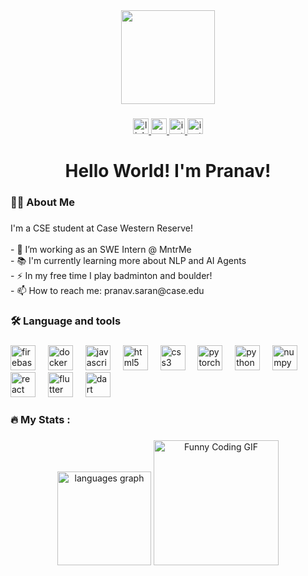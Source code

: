 <div align="center">
  <img height="150" src="https://gifdb.com/images/high/serious-purple-typing-cat-k07hmiokp97s2o3b.webp"  />
</div>

###

<div align="center">
  <a href="https://www.linkedin.com/in/pranav-saran-79b45b326" target="_blank">
    <img src="https://img.shields.io/static/v1?message=LinkedIn&logo=linkedin&label=&color=0077B5&logoColor=white&labelColor=&style=for-the-badge" height="25" alt="linkedin logo"  />
  </a>
  <a href="https://www.youtube.com/@pranavsaranaway" target="_blank">
    <img src="https://img.shields.io/static/v1?message=Youtube&logo=youtube&label=&color=FF0000&logoColor=white&labelColor=&style=for-the-badge" height="25" alt="youtube logo"  />
  </a>
  <a href="https://www.instagram.com/pranavv.saran/" target="_blank">
    <img src="https://img.shields.io/static/v1?message=Instagram&logo=instagram&label=&color=E4405F&logoColor=white&labelColor=&style=for-the-badge" height="25" alt="instagram logo"  />
  </a>
  <a href="https://scholar.google.com/citations?user=nLYpumIAAAAJ&hl=en&authuser=1" target="_blank">
    <img src="https://img.shields.io/badge/Google%20Scholar-4285F4.svg?logo=google-scholar&logoColor=white" height="25" alt="instagram logo"  />
  </a>
</div>

###

<h1 align="center">Hello World! I'm Pranav!</h1>

###

<h3 align="left">👩‍💻  About Me</h3>

###

<p align="left">I'm a CSE student at Case Western Reserve!<br><br>- 🔭 I’m working as an SWE Intern @ MntrMe <br>- 📚 I'm currently learning more about NLP and AI Agents<br>- ⚡ In my free time I play badminton and boulder!<br>- 📫 How to reach me: pranav.saran@case.edu</p>

###

<h3 align="left">🛠 Language and tools</h3>

###

<div align="left">
  <img src="https://cdn.jsdelivr.net/gh/devicons/devicon/icons/firebase/firebase-plain-wordmark.svg" height="40" alt="firebase logo"  />
  <img width="12" />
  <img src="https://cdn.jsdelivr.net/gh/devicons/devicon/icons/docker/docker-plain-wordmark.svg" height="40" alt="docker logo"  />
  <img width="12" />
  <img src="https://cdn.jsdelivr.net/gh/devicons/devicon/icons/javascript/javascript-original.svg" height="40" alt="javascript logo"  />
  <img width="12" />
  <img src="https://cdn.jsdelivr.net/gh/devicons/devicon/icons/html5/html5-original.svg" height="40" alt="html5 logo"  />
  <img width="12" />
  <img src="https://cdn.jsdelivr.net/gh/devicons/devicon/icons/css3/css3-original.svg" height="40" alt="css3 logo"  />
  <img width="12" />
  <img src="https://cdn.jsdelivr.net/gh/devicons/devicon/icons/pytorch/pytorch-original.svg" height="40" alt="pytorch logo"  />
  <img width="12" />
  <img src="https://cdn.jsdelivr.net/gh/devicons/devicon/icons/python/python-original.svg" height="40" alt="python logo"  />
  <img width="12" />
  <img src="https://cdn.jsdelivr.net/gh/devicons/devicon/icons/numpy/numpy-original.svg" height="40" alt="numpy logo"  />
  <img width="12" />
  <img src="https://cdn.jsdelivr.net/gh/devicons/devicon/icons/react/react-original.svg" height="40" alt="react logo"  />
  <img width="12" />
  <img src="https://cdn.jsdelivr.net/gh/devicons/devicon/icons/flutter/flutter-original.svg" height="40" alt="flutter logo"  />
  <img width="12" />
  <img src="https://cdn.jsdelivr.net/gh/devicons/devicon/icons/dart/dart-original.svg" height="40" alt="dart logo"  />
</div>

###

<h3 align="left">🔥   My Stats :</h3>

###

<div align="center">
  <img src="https://github-readme-stats.vercel.app/api/top-langs?username=pranavsaranaway&locale=en&hide_title=false&layout=compact&card_width=320&langs_count=5&theme=default&hide_border=false&order=2" height="150" alt="languages graph"  />
  <img src="https://media.giphy.com/media/v1.Y2lkPTc5MGI3NjExM3FlYXAzdG5wdmV1Nm1tM2ZtMzJlYXY5MGNjM2E3dTV5eGk4ZW4zOSZlcD12MV9naWZzX3NlYXJjaCZjdD1n/dxn6fRlTIShoeBr69N/giphy.gif" width="200" alt="Funny Coding GIF">
</div>




